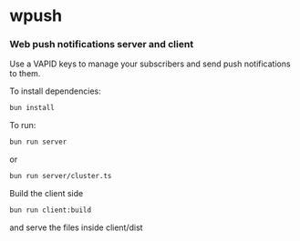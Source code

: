 # wpush

### Web push notifications server and client

Use a VAPID keys to manage your subscribers and send push notifications to them.

To install dependencies:

```bash
bun install
```

To run:

```bash
bun run server
```

or 

```bash
bun run server/cluster.ts
```

Build the client side

```bash
bun run client:build
```

and serve the files inside client/dist
